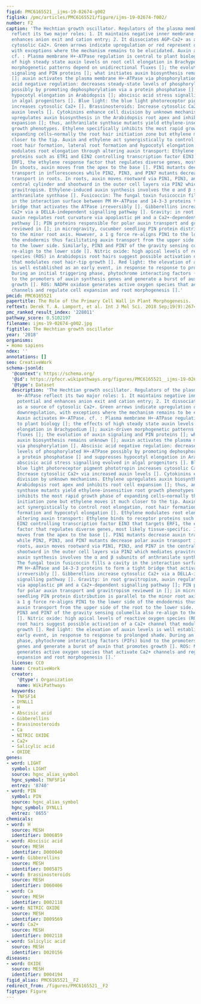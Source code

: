 ```yaml
---
figid: PMC6165521__ijms-19-02674-g002
figlink: /pmc/articles/PMC6165521/figure/ijms-19-02674-f002/
number: F2
caption: 'The Hechtian growth oscillator. Regulators of the plasma membrane H+-ATPase
  reflect its two major roles: 1. It maintains negative inner membrane potential and
  enhances anion exit and cation entry; 2. It dissociates AGP-Ca2+ as a source of
  cytosolic Ca2+. Green arrows indicate upregulation or red represent downregulation,
  with exceptions where the mechanism remains to be elucidated. Auxin activates H+-ATPase.
  cf. : Plasma membrane H+-ATPase regulation is central to plant biology []; the effects
  of high steady state auxin levels on root cell elongation in Brachypodium []; auxin-driven
  morphogenetic patterns depend on unidirectional fluxes []; the evolution of auxin
  signaling and PIN proteins []; what initiates auxin biosynthesis remains unknown
  []; auxin activates the plasma membrane H+-ATPase via phosphorylation []. Abscisic
  acid negative regulation: decreases steady-state levels of phosphorylated H+-ATPase
  possibly by promoting dephosphorylation via a protein phosphatase [] and suppresses
  hypocotyl elongation in Arabidopsis []; abscisic acid stress signalling evolved
  in algal progenitors []. Blue light: the blue light photoreceptor pigment phototropin
  increases cytosolic Ca2+ []. Brassinosteroids: Increase cytosolic Ca2+ via increased
  auxin levels []. Cytokinins enhance cell division by unknown mechanisms. Ethylene
  upregulates auxin biosynthesis in the Arabidopsis root apex and inhibits root cell
  expansion []; thus, anthranilate synthase mutants yield ethylene-insensitive root
  growth phenotypes. Ethylene specifically inhibits the most rapid growth phase of
  expanding cells—normally the root hair initiation zone but ethylene moves it much
  closer to the tip. Auxin and ethylene act synergistically to control root elongation,
  root hair formation, lateral root formation and hypocotyl elongation []. Ethylene
  modulates root elongation through altering auxin transport: Ethylene binds to receptor
  proteins such as ETR1 and EIN2 controlling transcription factor EIN3 that targets
  ERF1, the ethylene response factor that regulates diverse genes, most likely tissue-specific.
  In shoots, auxin moves from the apex to the base []. PIN1 mutants decrease auxin
  transport in inflorescences while PIN2, PIN3, and PIN7 mutants decrease polar auxin
  transport in roots. In roots, auxin moves rootward via PIN1, PIN3, and PIN7 in the
  central cylinder and shootward in the outer cell layers via PIN2 which mediates
  gravitropism. Ethylene-induced auxin synthesis involves the α and β subunits of
  anthranilate synthase []. Fusicoccin: The fungal toxin fusicoccin fills a cavity
  in the interaction surface between PM H+-ATPase and 14-3-3 proteins to form a tight
  bridge that activates the ATPase irreversibly []. Gibberellins increase cytosolic
  Ca2+ via a DELLA-independent signalling pathway []. Gravity: in root gravitropism,
  auxin regulates root curvature via apoplastic pH and a Ca2+-dependent signalling
  pathway []; PIN proteins responsible for polar auxin transport and gravitropism
  reviewed in []; in microgravity, cucumber seedling PIN protein distribution is parallel
  to the minor root axis. However, a 1 g force re-aligns PIN1 to the lower side of
  the endodermis thus facilitating auxin transport from the upper side of the root
  to the lower side. Similarly, PIN3 and PIN7 of the gravity sensing columella also
  re-align to the lower side []. Nitric oxide: high apical levels of reactive oxygen
  species (ROS) in Arabidopsis root hairs suggest possible activation of a Ca2+ channel
  that modulates root hair-tip growth []. Red light: the elevation of auxin levels
  is well established as an early event, in response to response to prolonged shade.
  During an initial triggering phase, phytochrome interacting factors (PIFs) bind
  to the promoters of auxin synthesis genes and generate a burst of auxin that promotes
  growth []. ROS: NADPH oxidase generates active oxygen species that activate Ca2+
  channels and regulate cell expansion and root morphogenesis [].'
pmcid: PMC6165521
papertitle: The Role of the Primary Cell Wall in Plant Morphogenesis.
reftext: Derek T. A. Lamport, et al. Int J Mol Sci. 2018 Sep;19(9):2674.
pmc_ranked_result_index: '228011'
pathway_score: 0.5102197
filename: ijms-19-02674-g002.jpg
figtitle: The Hechtian growth oscillator
year: '2018'
organisms:
- Homo sapiens
ndex: ''
annotations: []
seo: CreativeWork
schema-jsonld:
  '@context': https://schema.org/
  '@id': https://pfocr.wikipathways.org/figures/PMC6165521__ijms-19-02674-g002.html
  '@type': Dataset
  description: 'The Hechtian growth oscillator. Regulators of the plasma membrane
    H+-ATPase reflect its two major roles: 1. It maintains negative inner membrane
    potential and enhances anion exit and cation entry; 2. It dissociates AGP-Ca2+
    as a source of cytosolic Ca2+. Green arrows indicate upregulation or red represent
    downregulation, with exceptions where the mechanism remains to be elucidated.
    Auxin activates H+-ATPase. cf. : Plasma membrane H+-ATPase regulation is central
    to plant biology []; the effects of high steady state auxin levels on root cell
    elongation in Brachypodium []; auxin-driven morphogenetic patterns depend on unidirectional
    fluxes []; the evolution of auxin signaling and PIN proteins []; what initiates
    auxin biosynthesis remains unknown []; auxin activates the plasma membrane H+-ATPase
    via phosphorylation []. Abscisic acid negative regulation: decreases steady-state
    levels of phosphorylated H+-ATPase possibly by promoting dephosphorylation via
    a protein phosphatase [] and suppresses hypocotyl elongation in Arabidopsis [];
    abscisic acid stress signalling evolved in algal progenitors []. Blue light: the
    blue light photoreceptor pigment phototropin increases cytosolic Ca2+ []. Brassinosteroids:
    Increase cytosolic Ca2+ via increased auxin levels []. Cytokinins enhance cell
    division by unknown mechanisms. Ethylene upregulates auxin biosynthesis in the
    Arabidopsis root apex and inhibits root cell expansion []; thus, anthranilate
    synthase mutants yield ethylene-insensitive root growth phenotypes. Ethylene specifically
    inhibits the most rapid growth phase of expanding cells—normally the root hair
    initiation zone but ethylene moves it much closer to the tip. Auxin and ethylene
    act synergistically to control root elongation, root hair formation, lateral root
    formation and hypocotyl elongation []. Ethylene modulates root elongation through
    altering auxin transport: Ethylene binds to receptor proteins such as ETR1 and
    EIN2 controlling transcription factor EIN3 that targets ERF1, the ethylene response
    factor that regulates diverse genes, most likely tissue-specific. In shoots, auxin
    moves from the apex to the base []. PIN1 mutants decrease auxin transport in inflorescences
    while PIN2, PIN3, and PIN7 mutants decrease polar auxin transport in roots. In
    roots, auxin moves rootward via PIN1, PIN3, and PIN7 in the central cylinder and
    shootward in the outer cell layers via PIN2 which mediates gravitropism. Ethylene-induced
    auxin synthesis involves the α and β subunits of anthranilate synthase []. Fusicoccin:
    The fungal toxin fusicoccin fills a cavity in the interaction surface between
    PM H+-ATPase and 14-3-3 proteins to form a tight bridge that activates the ATPase
    irreversibly []. Gibberellins increase cytosolic Ca2+ via a DELLA-independent
    signalling pathway []. Gravity: in root gravitropism, auxin regulates root curvature
    via apoplastic pH and a Ca2+-dependent signalling pathway []; PIN proteins responsible
    for polar auxin transport and gravitropism reviewed in []; in microgravity, cucumber
    seedling PIN protein distribution is parallel to the minor root axis. However,
    a 1 g force re-aligns PIN1 to the lower side of the endodermis thus facilitating
    auxin transport from the upper side of the root to the lower side. Similarly,
    PIN3 and PIN7 of the gravity sensing columella also re-align to the lower side
    []. Nitric oxide: high apical levels of reactive oxygen species (ROS) in Arabidopsis
    root hairs suggest possible activation of a Ca2+ channel that modulates root hair-tip
    growth []. Red light: the elevation of auxin levels is well established as an
    early event, in response to response to prolonged shade. During an initial triggering
    phase, phytochrome interacting factors (PIFs) bind to the promoters of auxin synthesis
    genes and generate a burst of auxin that promotes growth []. ROS: NADPH oxidase
    generates active oxygen species that activate Ca2+ channels and regulate cell
    expansion and root morphogenesis [].'
  license: CC0
  name: CreativeWork
  creator:
    '@type': Organization
    name: WikiPathways
  keywords:
  - TNFSF14
  - DYNLL1
  - H
  - Abscisic acid
  - Gibberellins
  - Brassinosteroids
  - Ca
  - NITRIC OXIDE
  - Ca2+
  - Salicylic acid
  - OXIDE
genes:
- word: LIGHT
  symbol: LIGHT
  source: hgnc_alias_symbol
  hgnc_symbol: TNFSF14
  entrez: '8740'
- word: PIN
  symbol: PIN
  source: hgnc_alias_symbol
  hgnc_symbol: DYNLL1
  entrez: '8655'
chemicals:
- word: H
  source: MESH
  identifier: D006859
- word: Abscisic acid
  source: MESH
  identifier: D000040
- word: Gibberellins
  source: MESH
  identifier: D005875
- word: Brassinosteroids
  source: MESH
  identifier: D060406
- word: Ca
  source: MESH
  identifier: D002118
- word: NITRIC OXIDE
  source: MESH
  identifier: D009569
- word: Ca2+
  source: MESH
  identifier: D002118
- word: Salicylic acid
  source: MESH
  identifier: D020156
diseases:
- word: OXIDE
  source: MESH
  identifier: D004194
figid_alias: PMC6165521__F2
redirect_from: /figures/PMC6165521__F2
figtype: Figure
---
```

